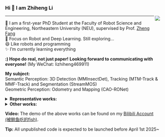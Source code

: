 ### Hi 👋 I am Zhiheng Li

<img align="right" src="https://github-readme-stats.vercel.app/api?username=LeoZhiheng&show_icons=true&icon_color=CE1D2D&text_color=718096&bg_color=ffffff&hide_title=true" /> 

---
🌱 I am a first-year PhD Student at the Faculty of Robot Science and Engineering, Northeastern University (NEU), supervised by Prof. [Zheng Fang](http://faculty.neu.edu.cn/fangzheng/zh_CN/index/55328/list/index.htm)        
🤔 Focus on Robot and Deep Learning. Still exploring...    
😄 Like robots and programming  
✨ I’m currently learning everything 

**:) Hope do real, not just paper!**
**Looking forward to communicating with everyone!** (My WeChat: lizhiheng469911)

**My subject:**      
Semantic Perception: 3D Detection (MMInsectDet), Tracking (MTM-Track & MMF-Track) and Segmentation (StreamMOS)          
Geometric Perception: Odometry and Mapping (CAO-RONet)        

<details>
  <summary><strong>Representative works:</strong></summary>       

1. **Zhiheng Li**, Yubo Cui, Ningyuan Huang, Chenglin Pang, Zheng Fang*. CAO-RONet: A Robust 4D Radar Odometry with Exploring More Information from Low-Quality Points. IEEE International Conference on Robotics and Automation (ICRA), 2025.

2. **Zhiheng Li**, Yubo Cui, Jiexi Zhong, Zheng Fang*. StreamMOS: Streaming Moving Object Segmentation with Multi-View Perception and Dual-Span Memory. IEEE Robotics and Automation Letters (RA-L), 2024. [[Paper](https://arxiv.org/abs/2407.17905)] [[Vedio](https://www.bilibili.com/video/BV1Wy421B77X/?spm_id_from=333.999.0.0)]
   
3. **Zhiheng Li**, Yubo Cui, Zheng Fang*. Intersection is also needed: A Novel LiDAR-based Intersection Dataset and Detection Method. IEEE Transactions on Intelligent Transportation Systems (T-ITS), 2024. [[Paper](https://ieeexplore.ieee.org/document/10417722)] [[Vedio](https://www.bilibili.com/video/BV1LX4y1s7E6/?spm_id_from=333.999.0.0&vd_source=fa42d88ec19eff6dbea9dd604c15f925)]

4. **Zhiheng Li**, Yubo Cui, Yu Lin, and Zheng Fang*. MMF-Track: Multi-modal Multi-level Fusion for 3D Single Object Tracking. IEEE Transactions on Intelligent Vehicles (TIV), 2023. [[Paper](https://arxiv.org/abs/2305.06794)] [[Vedio](https://www.bilibili.com/video/BV14m4y1e7CP/?spm_id_from=333.999.0.0&vd_source=fa42d88ec19eff6dbea9dd604c15f925)]

5. **Zhiheng Li**, Yu Lin, Yubo Cui, Shuo Li, Zheng Fang*. Motion-to-Matching: A Mixed Paradigm for 3D Single Object Tracking. IEEE Robotics and Automation Letters (RA-L), 2023. [[Paper](https://arxiv.org/abs/2308.11875v1?utm_source=tldrai)] [[Code](https://github.com/LeoZhiheng/MTM-Tracker/tree/main)] [[Vedio](https://www.bilibili.com/video/BV1KX4y1j76B/?spm_id_from=333.999.0.0)]
</details>

<details>
  <summary><strong>Other works:</strong></summary>          

6. Pu Xu, Haoming Liu, **Zhiheng Li**, Zhaoqiang Bai, Zheng Fang*. Target-aware Viewpoint Generation for Active Robotic Exploration in Unknown Environments. IEEE International Conference on Robotics and Automation (ICRA), 2025.

7. Yubo Cui, Zhikang Zhou, Xiaoqing Ye, Xiao Tan, **Zhiheng Li**, Zheng Fang*. Coupling and Decoupling: Towards Temporal Feedback for 3D Object Detection. IEEE Transactions on Multimedia (TMM), 2025.

8. Yubo Cui, **Zhiheng Li**, Jiaqiang Wang, Zheng Fang*. LOMA: Language-assisted Semantic Occupancy Network via Triplane Mamba. Association for the Advancement of Artificial Intelligence (AAAI), 2025. [[Paper](https://arxiv.org/abs/2412.08388)]

9. Jiexi Zhong, **Zhiheng Li**, Yubo Cui, Zheng Fang*. 4D-CS: Exploiting Cluster Prior for 4D Spatio-Temporal LiDAR Semantic Segmentation. IEEE Robotics and Automation Letters (RA-L), 2024. [[Paper](https://ieeexplore.ieee.org/document/10777056)]

10. Yu Lin, **Zhiheng Li**, Yubo Cui, Zheng Fang*. SeqTrack3D: Exploring Sequence Information for Robust 3D Point Cloud Tracking. IEEE International Conference on Robotics and Automation (ICRA), 2024, **Best Paper Finalist**. [[Paper](https://arxiv.org/abs/2402.16249)] [[Code](https://github.com/NEU-REAL/SeqTrack3d.git)]

11. Yubo Cui, Zheng Fang*, **Zhiheng Li**, Shuo Li, Yu Lin. HyGFNet: Hybrid Geometry-Flow Learning Network for 3D Single Object Tracking. IEEE Transactions on Intelligent Vehicles (TIV), 2024. [[Paper](https://ieeexplore.ieee.org/document/10440506)]

12. Shuo Li, Yubo Cui, **Zhiheng Li**, Zheng Fang*. FlowTrack: Point-level Flow Network for 3D Single Object Tracking. IEEE International Conference on Intelligent Robots and Systems (IROS), 2024. [[Paper](https://arxiv.org/abs/2407.01959v1)]
   
13. Yubo Cui, **Zhiheng Li**, Zheng Fang*. STTracker: Spatio-Temporal Tracker for 3D Single Object Tracking. IEEE Robotics and Automation Letters (RA-L), 2023. [[Paper](https://arxiv.org/abs/2306.17440)]

14. Yubo Cui, Jiayao Shan, Zuoxu Gu, **Zhiheng Li**, Zheng Fang*. Exploiting More Information in Sparse Point Cloud for 3D Single Object Tracking. IEEE Robotics and Automation Letters (RA-L), 2022. [[Paper](https://arxiv.org/abs/2210.00519)] [[Code](https://github.com/3bobo/smat)]
</details>

**Video:**
The demo of the above works can be found on my [Bilibili Account (被鲸鱼吃的fish)](https://space.bilibili.com/362738095?spm_id_from=333.999.0.0).

**Tip:** All unpublished code is expected to be launched before April 1st 2025~

<!--
**LeoZhiheng/LeoZhiheng** is a ✨ _special_ ✨ repository because its `README.md` (this file) appears on your GitHub profile.

Here are some ideas to get you started:

- 🔭 I’m currently working on ...
- 🌱 I’m currently learning ...
- 👯 I’m looking to collaborate on ...
- 🤔 I’m looking for help with ...
- 💬 Ask me about ...
- 📫 How to reach me: ...
- 😄 Pronouns: ...
- ⚡ Fun fact: ...
-->
